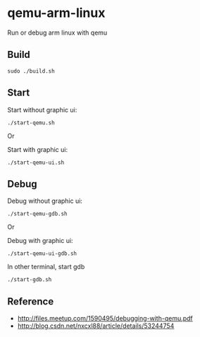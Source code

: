 # qemu-arm-linux

Run or debug arm linux with qemu

## Build

```
sudo ./build.sh
```

## Start

Start without graphic ui:

```
./start-qemu.sh
```

Or

Start with graphic ui:

```
./start-qemu-ui.sh
```

## Debug

Debug without graphic ui:

```
./start-qemu-gdb.sh
```

Or

Debug with graphic ui:

```
./start-qemu-ui-gdb.sh
```

In other terminal, start gdb

```
./start-gdb.sh
```

## Reference

* http://files.meetup.com/1590495/debugging-with-qemu.pdf
* http://blog.csdn.net/nxcxl88/article/details/53244754

